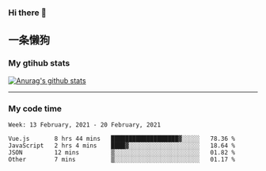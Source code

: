 ### Hi there 👋

## 一条懒狗
<!--
**kiss-me-quickly/kiss-me-quickly** is a ✨ _special_ ✨ repository because its `README.md` (this file) appears on your GitHub profile.

Here are some ideas to get you started:

- 🔭 I’m currently working on ...
- 🌱 I’m currently learning ...
- 👯 I’m looking to collaborate on ...
- 🤔 I’m looking for help with ...
- 💬 Ask me about ...
- 📫 How to reach me: ...
- 😄 Pronouns: ...
- ⚡ Fun fact: ...
-->


### My gtihub stats

[![Anurag's github stats](https://github-readme-stats.vercel.app/api?username=kiss-me-quickly)](https://github.com/anuraghazra/github-readme-stats)

***

### My code time

<!--START_SECTION:waka-->
```text
Week: 13 February, 2021 - 20 February, 2021

Vue.js       8 hrs 44 mins   ███████████████████▓░░░░░   78.36 % 
JavaScript   2 hrs 4 mins    ████▓░░░░░░░░░░░░░░░░░░░░   18.64 % 
JSON         12 mins         ▒░░░░░░░░░░░░░░░░░░░░░░░░   01.82 % 
Other        7 mins          ▒░░░░░░░░░░░░░░░░░░░░░░░░   01.17 % 
```
<!--END_SECTION:waka-->
